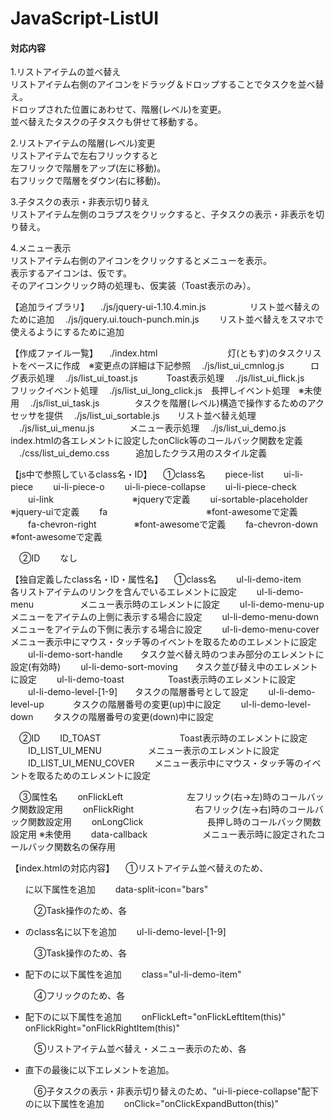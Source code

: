 JavaScript-ListUI
=================

#### 対応内容
1.リストアイテムの並べ替え  
リストアイテム右側のアイコンをドラッグ＆ドロップすることでタスクを並べ替え。  
ドロップされた位置にあわせて、階層(レベル)を変更。  
並べ替えたタスクの子タスクも併せて移動する。

2.リストアイテムの階層(レベル)変更  
リストアイテムで左右フリックすると  
左フリックで階層をアップ(左に移動)。  
右フリックで階層をダウン(右に移動)。  

3.子タスクの表示・非表示切り替え  
リストアイテム左側のコラプスをクリックすると、子タスクの表示・非表示を切り替え。

4.メニュー表示  
リストアイテム右側のアイコンをクリックするとメニューを表示。  
表示するアイコンは、仮です。  
そのアイコンクリック時の処理も、仮実装（Toast表示のみ）。


【追加ライブラリ】
　./js/jquery-ui-1.10.4.min.js　　　　　リスト並べ替えのために追加
　./js/jquery.ui.touch-punch.min.js　　 リスト並べ替えをスマホで使えるようにするために追加


【作成ファイル一覧】
　./index.html　　　　　　　　灯(ともす)のタスクリストをベースに作成　※変更点の詳細は下記参照
　./js/list_ui_cmnlog.js　　　ログ表示処理
　./js/list_ui_toast.js　　　 Toast表示処理
　./js/list_ui_flick.js　　　 フリックイベント処理
　./js/list_ui_long_click.js　長押しイベント処理　※未使用
　./js/list_ui_task.js　　　　タスクを階層(レベル)構造で操作するためのアクセッサを提供
　./js/list_ui_sortable.js　　リスト並べ替え処理
　./js/list_ui_menu.js　　　　メニュー表示処理
　./js/list_ui_demo.js　　　　index.htmlの各エレメントに設定したonClick等のコールバック関数を定義
　./css/list_ui_demo.css　　　追加したクラス用のスタイル定義


【js中で参照しているclass名・ID】
　①class名
　　piece-list
　　ui-li-piece
　　ui-li-piece-o
　　ui-li-piece-collapse
　　ui-li-piece-check
　　ui-link　　　　　　　　　※jqueryで定義
　　ui-sortable-placeholder　※jquery-uiで定義
　　fa　　　　　　　　　　　 ※font-awesomeで定義
　　fa-chevron-right　　　　 ※font-awesomeで定義
　　fa-chevron-down　　　　　※font-awesomeで定義

　②ID
　　なし


【独自定義したclass名・ID・属性名】
　①class名
　　ul-li-demo-item　　　　　 各リストアイテムのリンクを含んでいる<A>エレメントに設定
　　ul-li-demo-menu　　　　　 メニュー表示時のエレメントに設定
　　ul-li-demo-menu-up　　　　メニューをアイテムの上側に表示する場合に設定
　　ul-li-demo-menu-down　　　メニューをアイテムの下側に表示する場合に設定
　　ul-li-demo-menu-cover　　 メニュー表示中にマウス・タッチ等のイベントを取るためのエレメントに設定
　　ul-li-demo-sort-handle　　タスク並べ替え時のつまみ部分のエレメントに設定(有効時)
　　ul-li-demo-sort-moving　　タスク並び替え中のエレメントに設定
　　ul-li-demo-toast　　　　　Toast表示時のエレメントに設定
　　ul-li-demo-level-[1-9]　　タスクの階層番号として設定
　　ul-li-demo-level-up　　　 タスクの階層番号の変更(up)中に設定
　　ul-li-demo-level-down　　 タスクの階層番号の変更(down)中に設定

　②ID
　　ID_TOAST　　　　　　　　　Toast表示時のエレメントに設定
　　ID_LIST_UI_MENU　　　　　 メニュー表示のエレメントに設定
　　ID_LIST_UI_MENU_COVER　　 メニュー表示中にマウス・タッチ等のイベントを取るためのエレメントに設定

　③属性名
　　onFlickLeft　　　　　　　 左フリック(右→左)時のコールバック関数設定用
　　onFlickRight　　　　　　　右フリック(左→右)時のコールバック関数設定用
　　onLongClick　　　　　　　 長押し時のコールバック関数設定用 ※未使用
　　data-callback　　　　　　 メニュー表示時に設定されたコールバック関数名の保存用


【index.htmlの対応内容】
　①リストアイテム並べ替えのため、<UL>に以下属性を追加
　　data-split-icon="bars"

　②Task操作のため、各<LI>のclass名に以下を追加
　　ul-li-demo-level-[1-9]

　③Task操作のため、各<LI>配下の<A>に以下属性を追加
　　class="ul-li-demo-item"

　④フリックのため、各<LI>配下の<A>に以下属性を追加
　　onFlickLeft="onFlickLeftItem(this)" onFlickRight="onFlickRightItem(this)"

　⑤リストアイテム並べ替え・メニュー表示のため、各<LI>直下の最後に以下エレメントを追加。
　　<a class="ul-li-demo-sort-handle" onClick="onClickMenuButton(this)"></a>

　⑥子タスクの表示・非表示切り替えのため、"ui-li-piece-collapse"配下の<A>に以下属性を追加
　　onClick="onClickExpandButton(this)"

